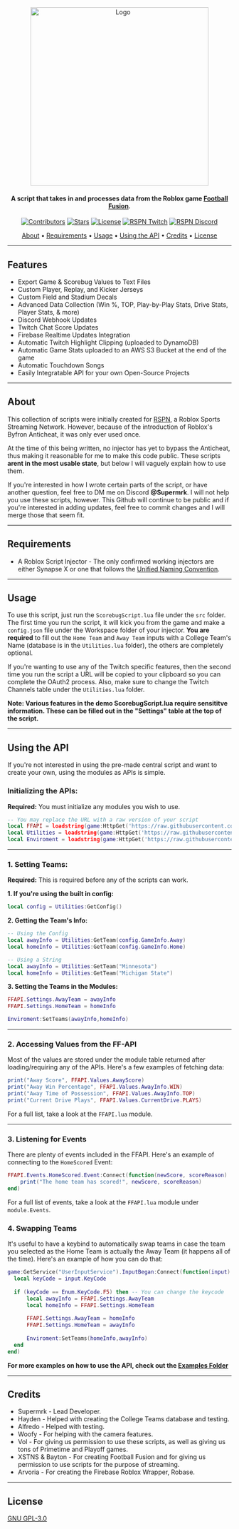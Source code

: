 <div align="center">
	<img width=400 src="https://raw.githubusercontent.com/Supermrk/FusionAPI/main/images/Logo.png" alt="Logo" />
</div>
<h4 align="center">A script that takes in and processes data from the Roblox game <a href="https://www.roblox.com/games/8204899140/Football-Fusion-2">Football Fusion</a>.</h4>
<div align="center">
	<a href="https://github.com/Supermrk/FusionAPI"><img src="https://img.shields.io/github/contributors/Supermrk/FusionAPI" alt="Contributors" /></a>
	<a href="https://github.com/Supermrk/FusionAPI"><img src="https://img.shields.io/github/stars/Supermrk/FusionAPI" alt="Stars" /></a>
	<a href="https://raw.githubusercontent.com/Supermrk/FusionAPI/main/LICENSE"><img src="https://img.shields.io/github/license/Supermrk/FusionAPI" alt="License" /></a>
	<a href="https://www.twitch.tv/rosportprogrammingnetwork"><img src="https://img.shields.io/twitch/status/rosportprogrammingnetwork" alt="RSPN Twitch" /></a>
	<a href="https://discord.com/invite/rspn"><img src="https://shields.io/discord/1019419802399416350?label=Discord&color=blue" alt="RSPN Discord" /></a>
</div>

<p align="center">
  <a href="#about">About</a> •
  <a href="#requirements">Requirements</a> •
  <a href="#usage">Usage</a> •
  <a href="#using-the-api">Using the API</a> •
  <a href="#credits">Credits</a> •
  <a href="#license">License</a>
</p>

---

## Features
* Export Game & Scorebug Values to Text Files
* Custom Player, Replay, and Kicker Jerseys
* Custom Field and Stadium Decals
* Advanced Data Collection (Win %, TOP, Play-by-Play Stats, Drive Stats, Player Stats, & more)
* Discord Webhook Updates
* Twitch Chat Score Updates
* Firebase Realtime Updates Integration
* Automatic Twitch Highlight Clipping (uploaded to DynamoDB)
* Automatic Game Stats uploaded to an AWS S3 Bucket at the end of the game
* Automatic Touchdown Songs
* Easily Integratable API for your own Open-Source Projects

---

## About
This collection of scripts were initially created for [RSPN](https://www.twitch.tv/rosportprogrammingnetwork), a Roblox Sports Streaming Network. However, because of the introduction of Roblox's Byfron Anticheat, it was only ever used once.

At the time of this being written, no injector has yet to bypass the Anticheat, thus making it reasonable for me to make this code public. These scripts **arent in the most usable state**, but below I will vaguely explain how to use them. 

If you're interested in how I wrote certain parts of the script, or have another question, feel free to DM me on Discord **@Supermrk**. I will not help you use these scripts, however. This Github will continue to be public and if you're interested in adding updates, feel free to commit changes and I will merge those that seem fit.

---

## Requirements
- A Roblox Script Injector - The only confirmed working injectors are either Synapse X or one that follows the [Unified Naming Convention](https://scriptunc.org/).

---

## Usage
To use this script, just run the `ScorebugScript.lua` file under the `src` folder. The first time you run the script, it will kick you from the game and make a `config.json` file under the Workspace folder of your injector. **You are required** to fill out the `Home Team` and `Away Team` inputs with a College Team's Name (database is in the `Utilities.lua` folder), the others are completely optional.

If you're wanting to use any of the Twitch specific features, then the second time you run the script a URL will be copied to your clipboard so you can complete the OAuth2 process. Also, make sure to change the Twitch Channels table under the `Utilities.lua` folder.

**Note: Various features in the demo ScorebugScript.lua require sensititve information. These can be filled out in the "Settings" table at the top of the script.**

---

## Using the API
If you're not interested in using the pre-made central script and want to create your own, using the modules as APIs is simple.

### Initializing the APIs:
**Required:** You must initialize any modules you wish to use.
 ```lua
-- You may replace the URL with a raw version of your script
local FFAPI = loadstring(game:HttpGet('https://raw.githubusercontent.com/Supermrk/FusionAPI/main/src/Modules/FFAPI.lua', true))()
local Utilities = loadstring(game:HttpGet('https://raw.githubusercontent.com/Supermrk/FusionAPI/main/src/Modules/Enviroment.lua', true))()
local Enviroment = loadstring(game:HttpGet('https://raw.githubusercontent.com/Supermrk/FusionAPI/main/src/Modules/Utilities.lua', true))()
 ```
 
 ---
 
 ### 1. Setting Teams:
 **Required:** This is required before any of the scripts can work.
 
 **1. If you're using the built in config:**
  ```lua
  local config = Utilities:GetConfig()
  ```
 **2. Getting the Team's Info:**
  ```lua
  -- Using the Config
  local awayInfo = Utilities:GetTeam(config.GameInfo.Away)
  local homeInfo = Utilities:GetTeam(config.GameInfo.Home)
  
  -- Using a String
  local awayInfo = Utilities:GetTeam("Minnesota")
  local homeInfo = Utilities:GetTeam("Michigan State")
  ```
  **3. Setting the Teams in the Modules:**
  ```lua
  FFAPI.Settings.AwayTeam = awayInfo
  FFAPI.Settings.HomeTeam = homeInfo
  
  Enviroment:SetTeams(awayInfo,homeInfo)
  ```
  
  ---
  
  ### 2. Accessing Values from the FF-API
  Most of the values are stored under the module table returned after loading/requiring any of the APIs. Here's a few examples of fetching data:
  ```lua
  print("Away Score", FFAPI.Values.AwayScore)
  print("Away Win Percentage", FFAPI.Values.AwayInfo.WIN)
  print("Away Time of Possession", FFAPI.Values.AwayInfo.TOP)
  print("Current Drive Plays", FFAPI.Values.CurrentDrive.PLAYS)
  ```
  For a full list, take a look at the `FFAPI.lua` module.
  
  ---
  
  ### 3. Listening for Events
  There are plenty of events included in the FFAPI. Here's an example of connecting to the `HomeScored` Event:
  ```lua
  FFAPI.Events.HomeScored.Event:Connect(function(newScore, scoreReason)
	  print("The home team has scored!", newScore, scoreReason)
  end)
  ```
  For a full list of events, take a look at the `FFAPI.lua` module under `module.Events`.
  
  ### 4. Swapping Teams
  It's useful to have a keybind to automatically swap teams in case the team you selected as the Home Team is actually the Away Team (it happens all of the time). Here's an example of how you can do that:
  ```lua
  game:GetService("UserInputService").InputBegan:Connect(function(input)
	local keyCode = input.KeyCode
	
	if (keyCode == Enum.KeyCode.F5) then -- You can change the keycode
		local awayInfo = FFAPI.Settings.AwayTeam
		local homeInfo = FFAPI.Settings.HomeTeam
		
		FFAPI.Settings.AwayTeam = homeInfo
		FFAPI.Settings.HomeTeam = awayInfo
		
		Enviroment:SetTeams(homeInfo,awayInfo)
	end
end)
```

**For more examples on how to use the API, check out the [Examples Folder](examples)**

---

## Credits
* Supermrk - Lead Developer.
* Hayden - Helped with creating the College Teams database and testing.
* Alfredo - Helped with testing.
* Woofy - For helping with the camera features.
* Vol - For giving us permission to use these scripts, as well as giving us tons of Primetime and Playoff games.
* XSTNS & Bayton - For creating Football Fusion and for giving us permission to use scripts for the purpose of streaming.
* Arvoria - For creating the Firebase Roblox Wrapper, Robase.

---

## License
[GNU GPL-3.0](https://raw.githubusercontent.com/Supermrk/FusionAPI/main/LICENSE)
